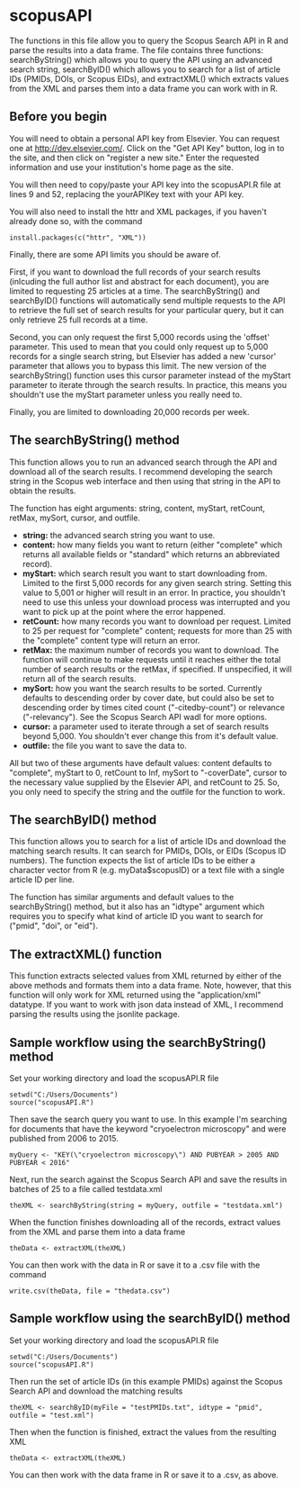 # scopusAPI

The functions in this file allow you to query the Scopus Search API in R and parse the results into a data frame. The file contains three functions: searchByString() which allows you to query the API using an advanced search string, searchByID() which allows you to search for a list of article IDs (PMIDs, DOIs, or Scopus EIDs), and extractXML() which extracts values from the XML and parses them into a data frame you can work with in R.

## Before you begin

You will need to obtain a personal API key from Elsevier. You can request one at http://dev.elsevier.com/. Click on the "Get API Key" button, log in to the site, and then click on "register a new site." Enter the requested information and use your institution's home page as the site. 

You will then need to copy/paste your API key into the scopusAPI.R file at lines 9 and 52, replacing the yourAPIKey text with your API key.

You will also need to install the httr and XML packages, if you haven't already done so, with the command

    install.packages(c("httr", "XML"))

Finally, there are some API limits you should be aware of. 

First, if you want to download the full records of your search results (inlcuding the full author list and abstract for each document), you are limited to requesting 25 articles at a time. The searchByString() and searchByID() functions will automatically send multiple requests to the API to retrieve the full set of search results for your particular query, but it can only retrieve 25 full records at a time. 

Second, you can only request the first 5,000 records using the 'offset' parameter. This used to mean that you could only request up to 5,000 records for a single search string, but Elsevier has added a new 'cursor' parameter that allows you to bypass this limit. The new version of the searchByString() function uses this cursor parameter instead of the myStart parameter to iterate through the search results. In practice, this means you shouldn't use the myStart parameter unless you really need to. 

Finally, you are limited to downloading 20,000 records per week. 
 

## The searchByString() method

This function allows you to run an advanced search through the API and download all of the search results. I recommend developing the search string in the Scopus web interface and then using that string in the API to obtain the results. 

The function has eight arguments: string, content, myStart, retCount, retMax, mySort, cursor, and outfile. 
* **string:** the advanced search string you want to use.
* **content:** how many fields you want to return (either "complete" which returns all available fields or "standard" which returns an abbreviated record).
* **myStart:** which search result you want to start downloading from. Limited to the first 5,000 records for any given search string. Setting this value to 5,001 or higher will result in an error. In practice, you shouldn't need to use this unless your download process was interrupted and you want to pick up at the point where the error happened.
* **retCount:** how many records you want to download per request. Limited to 25 per request for "complete" content; requests for more than 25 with the "complete" content type will return an error.
* **retMax:** the maximum number of records you want to download. The function will continue to make requests until it reaches either the total number of search results or the retMax, if specified. If unspecified, it will return all of the search results. 
* **mySort:** how you want the search results to be sorted. Currently defaults to descending order by cover date, but could also be set to descending order by times cited count ("-citedby-count") or relevance ("-relevancy"). See the Scopus Search API wadl for more options. 
* **cursor:** a parameter used to iterate through a set of search results beyond 5,000. You shouldn't ever change this from it's default value. 
* **outfile:** the file you want to save the data to.

All but two of these arguments have default values: content defaults to "complete", myStart to 0, retCount to Inf, mySort to "-coverDate", cursor to the necessary value supplied by the Elsevier API, and retCount to 25. So, you only need to specify the string and the outfile for the function to work. 

## The searchByID() method

This function allows you to search for a list of article IDs and download the matching search results. It can search for PMIDs, DOIs, or EIDs (Scopus ID numbers). The function expects the list of article IDs to be either a character vector from R (e.g. myData$scopusID) or a text file with a single article ID per line.

The function has similar arguments and default values to the searchByString() method, but it also has an "idtype" argument which requires you to specify what kind of article ID you want to search for ("pmid", "doi", or "eid"). 

## The extractXML() function

This function extracts selected values from XML returned by either of the above methods and formats them into a data frame. Note, however, that this function will only work for XML returned using the "application/xml" datatype. If you want to work with json data instead of XML, I recommend parsing the results using the jsonlite package. 

## Sample workflow using the searchByString() method

Set your working directory and load the scopusAPI.R file

    setwd("C:/Users/Documents")
    source("scopusAPI.R")

Then save the search query you want to use. In this example I'm searching for documents that have the keyword "cryoelectron microscopy" and were published from 2006 to 2015.

    myQuery <- "KEY(\"cryoelectron microscopy\") AND PUBYEAR > 2005 AND PUBYEAR < 2016"

Next, run the search against the Scopus Search API and save the results in batches of 25 to a file called testdata.xml

    theXML <- searchByString(string = myQuery, outfile = "testdata.xml")
    
When the function finishes downloading all of the records, extract values from the XML and parse them into a data frame

    theData <- extractXML(theXML)

You can then work with the data in R or save it to a .csv file with the command

    write.csv(theData, file = "thedata.csv")

## Sample workflow using the searchByID() method

Set your working directory and load the scopusAPI.R file

    setwd("C:/Users/Documents")
    source("scopusAPI.R")

Then run the set of article IDs (in this example PMIDs) against the Scopus Search API and download the matching results 

    theXML <- searchByID(myFile = "testPMIDs.txt", idtype = "pmid", outfile = "test.xml")

Then when the function is finished, extract the values from the resulting XML

    theData <- extractXML(theXML)

You can then work with the data frame in R or save it to a .csv, as above.
